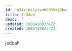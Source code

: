 ```yaml
---
id: hn34xjns1yivvk0059aj2bw
title: Jeddah
desc: ''
updated: 1686410833472
created: 1686410833472
---
```



jeddah
